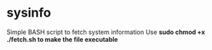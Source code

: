 # sysinfo
Simple BASH script to fetch system information
Use **sudo chmod +x ./fetch.sh to make the file executable**

